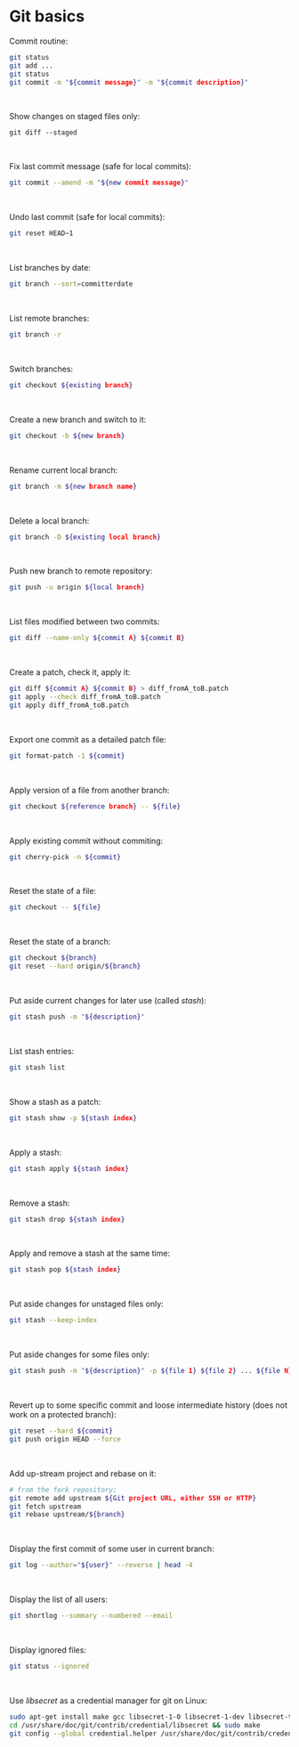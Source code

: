 # Git basics

Commit routine:

```sh
git status
git add ...
git status
git commit -m "${commit message}" -m "${commit description}"
```

&nbsp;

Show changes on staged files only:

```
git diff --staged
```

&nbsp;

Fix last commit message (safe for local commits):

```sh
git commit --amend -m "${new commit message}"
```

&nbsp;

Undo last commit (safe for local commits):

```sh
git reset HEAD~1
```

&nbsp;

List branches by date:

```sh
git branch --sort=committerdate
```

&nbsp;

List remote branches:

```sh
git branch -r
```

&nbsp;

Switch branches:

```sh
git checkout ${existing branch}
```

&nbsp;

Create a new branch and switch to it:

```sh
git checkout -b ${new branch}
```

&nbsp;

Rename current local branch:

```sh
git branch -m ${new branch name}
```

&nbsp;

Delete a local branch:

```sh
git branch -D ${existing local branch}
```

&nbsp;

Push new branch to remote repository:

```sh
git push -u origin ${local branch}
```

&nbsp;

List files modified between two commits:

```sh
git diff --name-only ${commit A} ${commit B}
```

&nbsp;

Create a patch, check it, apply it:

```sh
git diff ${commit A} ${commit B} > diff_fromA_toB.patch
git apply --check diff_fromA_toB.patch
git apply diff_fromA_toB.patch
```

&nbsp;

Export one commit as a detailed patch file:

```sh
git format-patch -1 ${commit}
```

&nbsp;

Apply version of a file from another branch:

```sh
git checkout ${reference branch} -- ${file}
```

&nbsp;

Apply existing commit without commiting:

```sh
git cherry-pick -n ${commit}
```

&nbsp;

Reset the state of a file:

```sh
git checkout -- ${file}
```

&nbsp;

Reset the state of a branch:

```sh
git checkout ${branch}
git reset --hard origin/${branch}
```

&nbsp;

Put aside current changes for later use (called _stash_):

```sh
git stash push -m "${description}"
```

&nbsp;

List stash entries:

```sh
git stash list
```

&nbsp;

Show a stash as a patch:

```sh
git stash show -p ${stash index}
```

&nbsp;

Apply a stash:

```sh
git stash apply ${stash index}
```

&nbsp;

Remove a stash:

```sh
git stash drop ${stash index}
```

&nbsp;

Apply and remove a stash at the same time:

```sh
git stash pop ${stash index}
```

&nbsp;

Put aside changes for unstaged files only:

```sh
git stash --keep-index
```

&nbsp;

Put aside changes for some files only:

```sh
git stash push -m "${description}" -p ${file 1} ${file 2} ... ${file N}
```

&nbsp;

Revert up to some specific commit and loose intermediate history (does not work on a protected branch):

```sh
git reset --hard ${commit}
git push origin HEAD --force
```

&nbsp;

Add up-stream project and rebase on it:

```sh
# from the fork repository:
git remote add upstream ${Git project URL, either SSH or HTTP}
git fetch upstream
git rebase upstream/${branch}
```

&nbsp;

Display the first commit of some user in current branch:

```sh
git log --author="${user}" --reverse | head -4
```

&nbsp;

Display the list of all users:

```sh
git shortlog --summary --numbered --email
```

&nbsp;

Display ignored files:

```sh
git status --ignored
```

&nbsp;

Use _libsecret_ as a credential manager for git on Linux:

```sh
sudo apt-get install make gcc libsecret-1-0 libsecret-1-dev libsecret-tools seahorse
cd /usr/share/doc/git/contrib/credential/libsecret && sudo make
git config --global credential.helper /usr/share/doc/git/contrib/credential/libsecret/git-credential-libsecret
```
